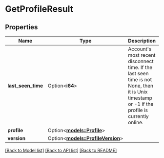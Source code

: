 # GetProfileResult

## Properties

Name | Type | Description | Notes
------------ | ------------- | ------------- | -------------
**last_seen_time** | Option<**i64**> | Account's most recent disconnect time.  If the last seen time is not None, then it is Unix timestamp or -1 if the profile is currently online. | [optional]
**profile** | Option<[**models::Profile**](Profile.md)> |  | [optional]
**version** | Option<[**models::ProfileVersion**](ProfileVersion.md)> |  | [optional]

[[Back to Model list]](../README.md#documentation-for-models) [[Back to API list]](../README.md#documentation-for-api-endpoints) [[Back to README]](../README.md)


